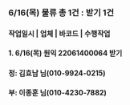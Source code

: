 ### 6/16(목) 물류 총 1건 : 받기 1건 
#### 작업일시 | 업체 | 바코드 | 수행작업 
#### 1. 6/16(목) 원익 22061400064 받기 
#### 정: 김효남 님(010-9924-0215) 
#### 부: 이종훈 님(010-4230-7882)

